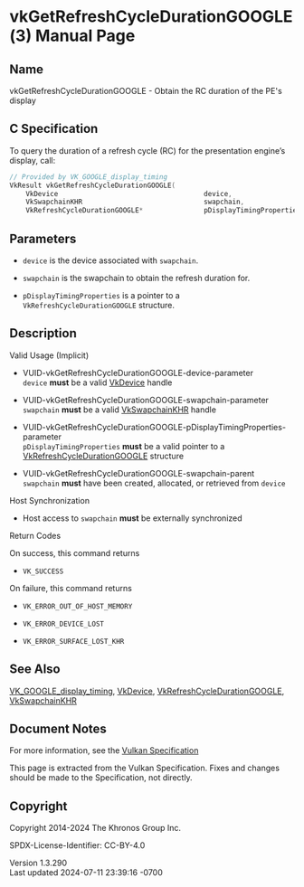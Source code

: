 # vkGetRefreshCycleDurationGOOGLE(3) Manual Page

## Name

vkGetRefreshCycleDurationGOOGLE - Obtain the RC duration of the PE's
display



## <a href="#_c_specification" class="anchor"></a>C Specification

To query the duration of a refresh cycle (RC) for the presentation
engine’s display, call:

``` c
// Provided by VK_GOOGLE_display_timing
VkResult vkGetRefreshCycleDurationGOOGLE(
    VkDevice                                    device,
    VkSwapchainKHR                              swapchain,
    VkRefreshCycleDurationGOOGLE*               pDisplayTimingProperties);
```

## <a href="#_parameters" class="anchor"></a>Parameters

- `device` is the device associated with `swapchain`.

- `swapchain` is the swapchain to obtain the refresh duration for.

- `pDisplayTimingProperties` is a pointer to a
  `VkRefreshCycleDurationGOOGLE` structure.

## <a href="#_description" class="anchor"></a>Description

Valid Usage (Implicit)

- <a href="#VUID-vkGetRefreshCycleDurationGOOGLE-device-parameter"
  id="VUID-vkGetRefreshCycleDurationGOOGLE-device-parameter"></a>
  VUID-vkGetRefreshCycleDurationGOOGLE-device-parameter  
  `device` **must** be a valid [VkDevice](https://registry.khronos.org/vulkan/specs/1.3-extensions/man/html/VkDevice.html) handle

- <a href="#VUID-vkGetRefreshCycleDurationGOOGLE-swapchain-parameter"
  id="VUID-vkGetRefreshCycleDurationGOOGLE-swapchain-parameter"></a>
  VUID-vkGetRefreshCycleDurationGOOGLE-swapchain-parameter  
  `swapchain` **must** be a valid [VkSwapchainKHR](https://registry.khronos.org/vulkan/specs/1.3-extensions/man/html/VkSwapchainKHR.html)
  handle

- <a
  href="#VUID-vkGetRefreshCycleDurationGOOGLE-pDisplayTimingProperties-parameter"
  id="VUID-vkGetRefreshCycleDurationGOOGLE-pDisplayTimingProperties-parameter"></a>
  VUID-vkGetRefreshCycleDurationGOOGLE-pDisplayTimingProperties-parameter  
  `pDisplayTimingProperties` **must** be a valid pointer to a
  [VkRefreshCycleDurationGOOGLE](https://registry.khronos.org/vulkan/specs/1.3-extensions/man/html/VkRefreshCycleDurationGOOGLE.html)
  structure

- <a href="#VUID-vkGetRefreshCycleDurationGOOGLE-swapchain-parent"
  id="VUID-vkGetRefreshCycleDurationGOOGLE-swapchain-parent"></a>
  VUID-vkGetRefreshCycleDurationGOOGLE-swapchain-parent  
  `swapchain` **must** have been created, allocated, or retrieved from
  `device`

Host Synchronization

- Host access to `swapchain` **must** be externally synchronized

Return Codes

On success, this command returns  
- `VK_SUCCESS`

On failure, this command returns  
- `VK_ERROR_OUT_OF_HOST_MEMORY`

- `VK_ERROR_DEVICE_LOST`

- `VK_ERROR_SURFACE_LOST_KHR`

## <a href="#_see_also" class="anchor"></a>See Also

[VK_GOOGLE_display_timing](https://registry.khronos.org/vulkan/specs/1.3-extensions/man/html/VK_GOOGLE_display_timing.html),
[VkDevice](https://registry.khronos.org/vulkan/specs/1.3-extensions/man/html/VkDevice.html),
[VkRefreshCycleDurationGOOGLE](https://registry.khronos.org/vulkan/specs/1.3-extensions/man/html/VkRefreshCycleDurationGOOGLE.html),
[VkSwapchainKHR](https://registry.khronos.org/vulkan/specs/1.3-extensions/man/html/VkSwapchainKHR.html)

## <a href="#_document_notes" class="anchor"></a>Document Notes

For more information, see the <a
href="https://registry.khronos.org/vulkan/specs/1.3-extensions/html/vkspec.html#vkGetRefreshCycleDurationGOOGLE"
target="_blank" rel="noopener">Vulkan Specification</a>

This page is extracted from the Vulkan Specification. Fixes and changes
should be made to the Specification, not directly.

## <a href="#_copyright" class="anchor"></a>Copyright

Copyright 2014-2024 The Khronos Group Inc.

SPDX-License-Identifier: CC-BY-4.0

Version 1.3.290  
Last updated 2024-07-11 23:39:16 -0700
